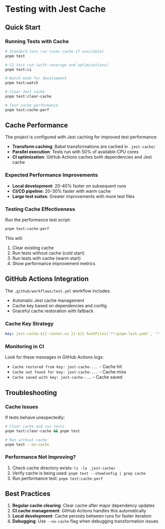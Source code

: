# Testing with Jest Cache

## Quick Start

### Running Tests with Cache

```bash
# Standard test run (uses cache if available)
pnpm test

# CI test run (with coverage and optimizations)
pnpm test:ci

# Watch mode for development
pnpm test:watch

# Clear Jest cache
pnpm test:clear-cache

# Test cache performance
pnpm test:cache-perf
```

## Cache Performance

The project is configured with Jest caching for improved test performance:

- **Transform caching**: Babel transformations are cached in `.jest-cache/`
- **Parallel execution**: Tests run with 50% of available CPU cores
- **CI optimization**: GitHub Actions caches both dependencies and Jest cache

### Expected Performance Improvements

- **Local development**: 20-40% faster on subsequent runs
- **CI/CD pipeline**: 20-30% faster with warm cache
- **Large test suites**: Greater improvements with more test files

### Testing Cache Effectiveness

Run the performance test script:

```bash
pnpm test:cache-perf
```

This will:

1. Clear existing cache
2. Run tests without cache (cold start)
3. Run tests with cache (warm start)
4. Show performance improvement metrics

## GitHub Actions Integration

The `.github/workflows/test.yml` workflow includes:

- Automatic Jest cache management
- Cache key based on dependencies and config
- Graceful cache restoration with fallback

### Cache Key Strategy

```yaml
key: jest-cache-${{ runner.os }}-${{ hashFiles('**/pnpm-lock.yaml', '**/jest.config.js') }}
```

### Monitoring in CI

Look for these messages in GitHub Actions logs:

- `Cache restored from key: jest-cache-...` - Cache hit
- `Cache not found for key: jest-cache-...` - Cache miss
- `Cache saved with key: jest-cache-...` - Cache saved

## Troubleshooting

### Cache Issues

If tests behave unexpectedly:

```bash
# Clear cache and run tests
pnpm test:clear-cache && pnpm test

# Run without cache
pnpm test --no-cache
```

### Performance Not Improving?

1. Check cache directory exists: `ls -la .jest-cache/`
2. Verify cache is being used: `pnpm test --showConfig | grep cache`
3. Run performance test: `pnpm test:cache-perf`

## Best Practices

1. **Regular cache clearing**: Clear cache after major dependency updates
2. **CI cache management**: GitHub Actions handles this automatically
3. **Local development**: Cache persists between runs for faster iteration
4. **Debugging**: Use `--no-cache` flag when debugging transformation issues
